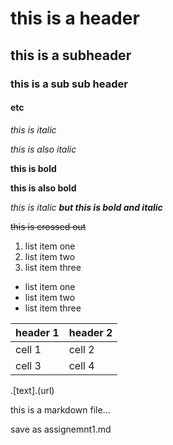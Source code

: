 # this is a header

## this is a subheader

### this is a sub sub header

#### etc

*this is italic*

_this is also italic_

__this is bold__

**this is also bold**

*this is italic __but this is bold and italic__*

~~this is crossed out~~

1. list item one
2. list item two
3. list item three

* list item one
* list item two
* list item three

header 1 | header 2
--------- | ---------
cell 1 | cell 2
cell 3 | cell 4

.[text].(url)

this is a markdown file... 

save as assignemnt1.md







